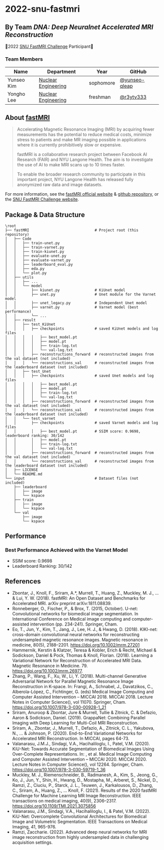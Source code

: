 # 2022-snu-fastmri
## By Team *DNA: Deep Neuralnet Accelerated MRI Reconstruction*  
🎉2022 [SNU FastMRI Challenge](https://fastmri.snu.ac.kr/) Participant🎉

### Team Members
| Name | Department | Year | GitHub |
|------|------------|-------------------------------|--------|
|Yunseo Kim|[Nuclear Engineering](https://nucleng.snu.ac.kr/)|sophomore|[@yunseo-qleap](https://github.com/yunseo-qleap)
|Yongho Lee|[Nuclear Engineering](https://nucleng.snu.ac.kr/)|freshman|[@r3ytv333](https://github.com/r3ytv333)

## About [fastMRI](https://fastmri.org/)
> Accelerating Magnetic Resonance Imaging (MRI) by acquiring fewer measurements has the potential to reduce medical costs, minimize stress to patients and make MR imaging possible in applications where it is currently prohibitively slow or expensive.
>
> fastMRI is a collaborative research project between Facebook AI Research (FAIR) and NYU Langone Health. The aim is to investigate the use of AI to make MRI scans up to 10 times faster.
>
> To enable the broader research community to participate in this important project, NYU Langone Health has released fully anonymized raw data and image datasets.

For more information, see the [fastMRI official website](https://fastmri.org/) & [github repository](https://github.com/facebookresearch/fastMRI/), or the [SNU FastMRI Challenge website](https://fastmri.snu.ac.kr/).

## Package & Data Structure
    \root
    ├── fastMRI                              # Project root (this repository)
    │   ├── Code
    │   │   ├── train-unet.py
    │   │   ├── train-varnet.py
    │   │   ├── train-kiunet.py
    │   │   ├── evaluate-unet.py
    │   │   ├── evaluate-varnet.py
    │   │   ├── leaderboard_eval.py
    │   │   ├── eda.py
    │   │   └── plot.py
    │   ├── utils
    │   │   ├── ...
    │   │   └── model
    │   │       ├── kiunet.py                # KiUnet model
    │   │       ├── unet.py                  # Unet module for the Varnet model
    │   │       ├── unet_legacy.py           # Independent Unet model
    │   │       ├── varnet.py                # Varnet model (best performance)
    │   │       └── ...
    │   ├── result
    │   │   ├── test_KiUnet
    │   │   │   ├── checkpoints              # saved KiUnet models and log files
    │   │   │   │   ├── best_model.pt
    │   │   │   │   ├── model.pt
    │   │   │   │   ├── train-log.txt
    │   │   │   │   └── val-log.txt
    │   │   │   ├── reconstructions_forward  # reconstructed images from the val dataset (not included)
    │   │   │   └── reconstructions_val      # reconstructed images from the leaderboard dataset (not included)
    │   │   ├── test_Unet
    │   │   │   ├── checkpoints              # saved Unet models and log files
    │   │   │   │   ├── best_model.pt
    │   │   │   │   ├── model.pt
    │   │   │   │   ├── train-log.txt
    │   │   │   │   └── val-log.txt
    │   │   │   ├── reconstructions_forward  # reconstructed images from the val dataset (not included)
    │   │   │   └── reconstructions_val      # reconstructed images from the leaderboard dataset (not included)
    │   │   └── test_varnet
    │   │       ├── checkpoints              # saved Varnet models and log files
    │   │       │   ├── best_model.pt        # SSIM score: 0.9698, leaderboard ranking: 30/142
    │   │       │   ├── model.pt
    │   │       │   ├── train-log.txt
    │   │       │   └── val-log.txt
    │   │       ├── reconstructions_forward  # reconstructed images from the val dataset (not included)
    │   │       └── reconstructions_val      # reconstructed images from the leaderboard dataset (not included)
    │   ├── LICENSE
    │   └── README.md
    └── input                                # Dataset files (not included)
        ├── leaderboard
        │   ├── image
        │   └── kspace
        ├── train
        │   ├── image
        │   └── kspace
        └── val
            ├── image
            └── kspace

## Performance
### Best Performance Achieved with the Varnet Model
- SSIM score: 0.9698
- Leaderboard Ranking: 30/142

## References
- Zbontar, J., Knoll, F., Sriram, A.*, Murrell, T., Huang, Z., Muckley, M. J., ... & Lui, Y. W. (2018). fastMRI: An Open Dataset and Benchmarks for Accelerated MRI. arXiv preprint arXiv:1811.08839.
- Ronneberger, O., Fischer, P., & Brox, T. (2015, October). U-net: Convolutional networks for biomedical image segmentation. In International Conference on Medical image computing and computer-assisted intervention (pp. 234-241). Springer, Cham.
- Eo, T., Jun, Y., Kim, T., Jang, J., Lee, H. J., & Hwang, D. (2018). KIKI-net: cross-domain convolutional neural networks for reconstructing undersampled magnetic resonance images. Magnetic resonance in medicine, 80(5), 2188–2201. https://doi.org/10.1002/mrm.27201
- Hammernik, Kerstin & Klatzer, Teresa & Kobler, Erich & Recht, Michael & Sodickson, Daniel & Pock, Thomas & Knoll, Florian. (2018). Learning a Variational Network for Reconstruction of Accelerated MRI Data. Magnetic Resonance in Medicine. 79. https://doi.org/10.1002/mrm.26977. 
- Zhang, P., Wang, F., Xu, W., Li, Y. (2018). Multi-channel Generative Adversarial Network for Parallel Magnetic Resonance Image Reconstruction in K-space. In: Frangi, A., Schnabel, J., Davatzikos, C., Alberola-López, C., Fichtinger, G. (eds) Medical Image Computing and Computer Assisted Intervention – MICCAI 2018. MICCAI 2018. Lecture Notes in Computer Science(), vol 11070. Springer, Cham. https://doi.org/10.1007/978-3-030-00928-1_21
- Sriram, Anuroop & Zbontar, Jure & Murrell, Tullie & Zitnick, C. & Defazio, Aaron & Sodickson, Daniel. (2019). GrappaNet: Combining Parallel Imaging with Deep Learning for Multi-Coil MRI Reconstruction. 
- Sriram, A., Zbontar, J., Murrell, T., Defazio, A., Zitnick, C. L., Yakubova, N., ... & Johnson, P. (2020). End-to-End Variational Networks for Accelerated MRI Reconstruction. In MICCAI, pages 64-73.
- Valanarasu, J.M.J., Sindagi, V.A., Hacihaliloglu, I., Patel, V.M. (2020). KiU-Net: Towards Accurate Segmentation of Biomedical Images Using Over-Complete Representations. In: , et al. Medical Image Computing and Computer Assisted Intervention – MICCAI 2020. MICCAI 2020. Lecture Notes in Computer Science(), vol 12264. Springer, Cham. https://doi.org/10.1007/978-3-030-59719-1_36
- Muckley, M. J., Riemenschneider, B., Radmanesh, A., Kim, S., Jeong, G., Ko, J., Jun, Y., Shin, H., Hwang, D., Mostapha, M., Arberet, S., Nickel, D., Ramzi, Z., Ciuciu, P., Starck, J. L., Teuwen, J., Karkalousos, D., Zhang, C., Sriram, A., Huang, Z., … Knoll, F. (2021). Results of the 2020 fastMRI Challenge for Machine Learning MR Image Reconstruction. IEEE transactions on medical imaging, 40(9), 2306–2317. https://doi.org/10.1109/TMI.2021.3075856
- Valanarasu, J.M., Sindagi, V.A., Hacihaliloglu, I., & Patel, V.M. (2022). KiU-Net: Overcomplete Convolutional Architectures for Biomedical Image and Volumetric Segmentation. IEEE Transactions on Medical Imaging, 41, 965-976.
- Ramzi, Zaccharie. (2022). Advanced deep neural networks for MRI image reconstruction from highly undersampled data in challenging acquisition settings. 
